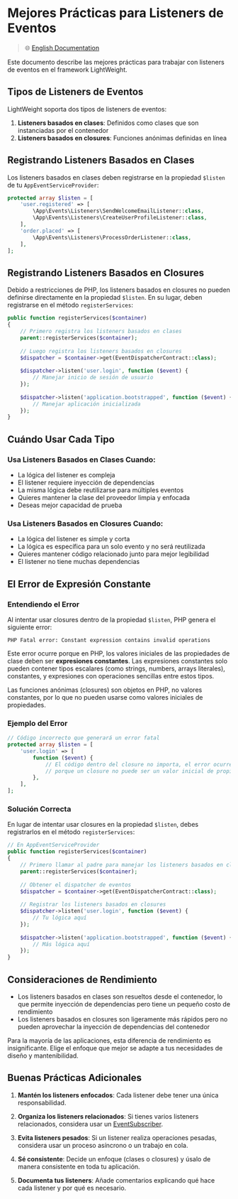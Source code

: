 # Mejores Prácticas para Listeners de Eventos

> 🌐 [English Documentation](../en/event-listener-best-practices.md)

Este documento describe las mejores prácticas para trabajar con listeners de eventos en el framework LightWeight.

## Tipos de Listeners de Eventos

LightWeight soporta dos tipos de listeners de eventos:

1. **Listeners basados en clases**: Definidos como clases que son instanciadas por el contenedor
2. **Listeners basados en closures**: Funciones anónimas definidas en línea

## Registrando Listeners Basados en Clases

Los listeners basados en clases deben registrarse en la propiedad `$listen` de tu `AppEventServiceProvider`:

```php
protected array $listen = [
    'user.registered' => [
        \App\Events\Listeners\SendWelcomeEmailListener::class,
        \App\Events\Listeners\CreateUserProfileListener::class,
    ],
    'order.placed' => [
        \App\Events\Listeners\ProcessOrderListener::class,
    ],
];
```

## Registrando Listeners Basados en Closures

Debido a restricciones de PHP, los listeners basados en closures no pueden definirse directamente en la propiedad `$listen`. En su lugar, deben registrarse en el método `registerServices`:

```php
public function registerServices($container)
{
    // Primero registra los listeners basados en clases
    parent::registerServices($container);
    
    // Luego registra los listeners basados en closures
    $dispatcher = $container->get(EventDispatcherContract::class);
    
    $dispatcher->listen('user.login', function ($event) {
        // Manejar inicio de sesión de usuario
    });
    
    $dispatcher->listen('application.bootstrapped', function ($event) {
        // Manejar aplicación inicializada
    });
}
```

## Cuándo Usar Cada Tipo

### Usa Listeners Basados en Clases Cuando:

- La lógica del listener es compleja
- El listener requiere inyección de dependencias
- La misma lógica debe reutilizarse para múltiples eventos
- Quieres mantener la clase del proveedor limpia y enfocada
- Deseas mejor capacidad de prueba

### Usa Listeners Basados en Closures Cuando:

- La lógica del listener es simple y corta
- La lógica es específica para un solo evento y no será reutilizada
- Quieres mantener código relacionado junto para mejor legibilidad
- El listener no tiene muchas dependencias

## El Error de Expresión Constante

### Entendiendo el Error

Al intentar usar closures dentro de la propiedad `$listen`, PHP genera el siguiente error:

```
PHP Fatal error: Constant expression contains invalid operations
```

Este error ocurre porque en PHP, los valores iniciales de las propiedades de clase deben ser **expresiones constantes**. Las expresiones constantes solo pueden contener tipos escalares (como strings, numbers, arrays literales), constantes, y expresiones con operaciones sencillas entre estos tipos.

Las funciones anónimas (closures) son objetos en PHP, no valores constantes, por lo que no pueden usarse como valores iniciales de propiedades.

### Ejemplo del Error

```php
// Código incorrecto que generará un error fatal
protected array $listen = [
    'user.login' => [
        function ($event) { 
            // El código dentro del closure no importa, el error ocurre
            // porque un closure no puede ser un valor inicial de propiedad
        },  
    ],
];
```

### Solución Correcta

En lugar de intentar usar closures en la propiedad `$listen`, debes registrarlos en el método `registerServices`:

```php
// En AppEventServiceProvider
public function registerServices($container)
{
    // Primero llamar al padre para manejar los listeners basados en clases
    parent::registerServices($container);
    
    // Obtener el dispatcher de eventos
    $dispatcher = $container->get(EventDispatcherContract::class);
    
    // Registrar los listeners basados en closures
    $dispatcher->listen('user.login', function ($event) {
        // Tu lógica aquí
    });
    
    $dispatcher->listen('application.bootstrapped', function ($event) {
        // Más lógica aquí
    });
}
```

## Consideraciones de Rendimiento

- Los listeners basados en clases son resueltos desde el contenedor, lo que permite inyección de dependencias pero tiene un pequeño costo de rendimiento
- Los listeners basados en closures son ligeramente más rápidos pero no pueden aprovechar la inyección de dependencias del contenedor

Para la mayoría de las aplicaciones, esta diferencia de rendimiento es insignificante. Elige el enfoque que mejor se adapte a tus necesidades de diseño y mantenibilidad.

## Buenas Prácticas Adicionales

1. **Mantén los listeners enfocados**: Cada listener debe tener una única responsabilidad.

2. **Organiza los listeners relacionados**: Si tienes varios listeners relacionados, considera usar un [EventSubscriber](event-service-provider.md#suscriptores-de-eventos).

3. **Evita listeners pesados**: Si un listener realiza operaciones pesadas, considera usar un proceso asíncrono o un trabajo en cola.

4. **Sé consistente**: Decide un enfoque (clases o closures) y úsalo de manera consistente en toda tu aplicación.

5. **Documenta tus listeners**: Añade comentarios explicando qué hace cada listener y por qué es necesario.

